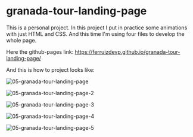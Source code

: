 # granada-tour-landing-page

This is a personal project. In this project I put in practice some animations with just HTML and CSS. And this time I'm using four files to develop the whole page. 

Here the github-pages link: https://ferruizdevp.github.io/granada-tour-landing-page/

And this is how to project looks like:

![05-granada-tour-landing-page](https://github.com/FerRuizDevp/granada-tour-landing-page/assets/117100019/aebd6003-914c-4175-a9a5-a590c655be30)

![05-granada-tour-landing-page-2](https://github.com/FerRuizDevp/granada-tour-landing-page/assets/117100019/d529c943-120d-482f-acc7-8fc4d318fb17)

![05-granada-tour-landing-page-3](https://github.com/FerRuizDevp/granada-tour-landing-page/assets/117100019/b84825b1-de69-4c0d-9607-5f4d7a87bdb4)

![05-granada-tour-landing-page-4](https://github.com/FerRuizDevp/granada-tour-landing-page/assets/117100019/1f23f6eb-4565-4b7b-bc72-3149c18be7f3)

![05-granada-tour-landing-page-5](https://github.com/FerRuizDevp/granada-tour-landing-page/assets/117100019/2524ea2a-a330-43eb-a8ac-ea3163446b4f)
